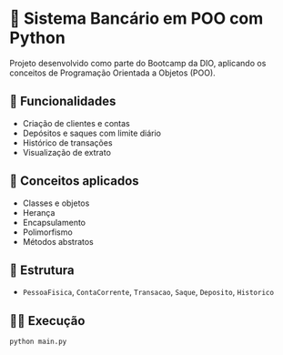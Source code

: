 # 🏦 Sistema Bancário em POO com Python

Projeto desenvolvido como parte do Bootcamp da DIO, aplicando os conceitos de Programação Orientada a Objetos (POO).

## 🚀 Funcionalidades
- Criação de clientes e contas
- Depósitos e saques com limite diário
- Histórico de transações
- Visualização de extrato

## 🧠 Conceitos aplicados
- Classes e objetos
- Herança
- Encapsulamento
- Polimorfismo
- Métodos abstratos

## 📂 Estrutura
- `PessoaFisica`, `ContaCorrente`, `Transacao`, `Saque`, `Deposito`, `Historico`

## 🧑‍💻 Execução
```bash
python main.py
